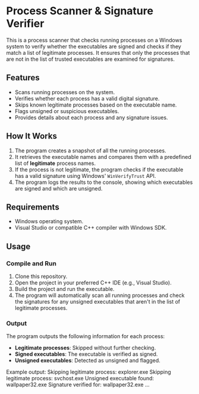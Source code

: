 # Process Scanner & Signature Verifier

This is a process scanner that checks running processes on a Windows system to verify whether the executables are signed and checks if they match a list of legitimate processes. It ensures that only the processes that are not in the list of trusted executables are examined for signatures.

## Features
- Scans running processes on the system.
- Verifies whether each process has a valid digital signature.
- Skips known legitimate processes based on the executable name.
- Flags unsigned or suspicious executables.
- Provides details about each process and any signature issues.

## How It Works
1. The program creates a snapshot of all the running processes.
2. It retrieves the executable names and compares them with a predefined list of **legitimate** process names.
3. If the process is not legitimate, the program checks if the executable has a valid signature using Windows' `WinVerifyTrust` API.
4. The program logs the results to the console, showing which executables are signed and which are unsigned.

## Requirements
- Windows operating system.
- Visual Studio or compatible C++ compiler with Windows SDK.

## Usage

### Compile and Run
1. Clone this repository.
2. Open the project in your preferred C++ IDE (e.g., Visual Studio).
3. Build the project and run the executable.
4. The program will automatically scan all running processes and check the signatures for any unsigned executables that aren't in the list of legitimate processes.

### Output
The program outputs the following information for each process:
- **Legitimate processes**: Skipped without further checking.
- **Signed executables**: The executable is verified as signed.
- **Unsigned executables**: Detected as unsigned and flagged.

Example output:
Skipping legitimate process: explorer.exe Skipping legitimate process: svchost.exe Unsigned executable found: wallpaper32.exe Signature verified for: wallpaper32.exe ...

